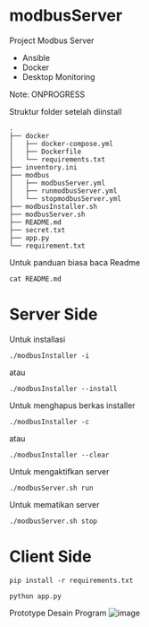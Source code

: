 # modbusServer
Project Modbus Server
- Ansible
- Docker
- Desktop Monitoring

Note: ONPROGRESS

Struktur folder setelah diinstall
```
.
├── docker
│   ├── docker-compose.yml
│   ├── Dockerfile
│   └── requirements.txt
├── inventory.ini
├── modbus
│   ├── modbusServer.yml
│   ├── runmodbusServer.yml
│   └── stopmodbusServer.yml
├── modbusInstaller.sh
├── modbusServer.sh
├── README.md
├── secret.txt
├── app.py
└── requirement.txt
```

Untuk panduan biasa baca Readme
```
cat README.md
```






Server Side
=


Untuk installasi
```
./modbusInstaller -i
```
atau
```
./modbusInstaller --install
```


Untuk menghapus berkas installer
```
./modbusInstaller -c
```
atau
```
./modbusInstaller --clear
```


Untuk mengaktifkan server
```
./modbusServer.sh run
```

Untuk mematikan server
```
./modbusServer.sh stop
```





Client Side
=


```
pip install -r requirements.txt
```

```
python app.py
```


Prototype Desain Program
![image](https://github.com/Tektek9/modbusServer/assets/40711562/8aa396c0-1574-4734-bb5f-aff68c1eb5e8)




